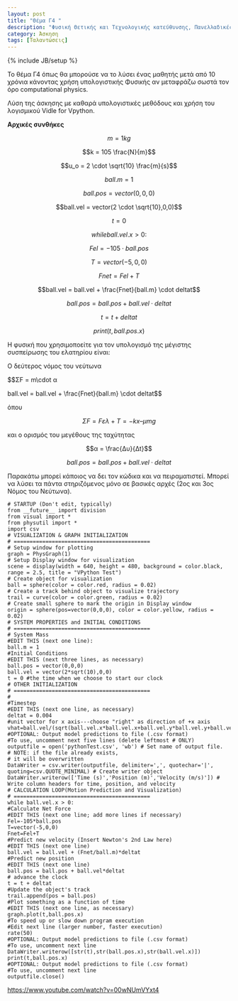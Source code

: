 ```yaml
---
layout: post
title: "Θέμα Γ4 "
description: "Φυσική Θετικής και Τεχνολογικής κατεύθυνσης, Πανελλαδικές εξετάσεις 2013"
category: Άσκηση
tags: [Ταλαντώσεις]
---
```

{% include JB/setup %}


Το θέμα Γ4 όπως θα μπορούσε να το λύσει ένας μαθητής μετά από 10 χρόνια κάνοντας χρήση υπολογιστικής Φυσικής αν μεταφράζω σωστά τον όρο computational physics.

Λύση της άσκησης με καθαρά υπολογιστικές μεθόδους και χρήση του λογισμικού Vidle for Vpython.

**Αρχικές συνθήκες**

$$m = 1kg$$


$$k = 105 \frac{N}{m}$$


$$u_o = 2 \cdot \sqrt{10} \frac{m}{s}$$


$$ball.m = 1$$


$$ball.pos = vector(0,0,0)$$


$$ball.vel = vector(2 \cdot \sqrt{10},0,0)$$


$$t = 0$$


$$while ball.vel.x > 0:$$


$$Fel=-105 \cdot ball.pos$$


$$T=vector(-5,0,0)$$


$$Fnet=Fel+T$$
 	

$$ball.vel = ball.vel + \frac{Fnet}{ball.m} \cdot deltat$$
 

$$ball.pos = ball.pos + ball.vel \cdot deltat$$
 

$$t = t + deltat$$


$$print(t,ball.pos.x) $$


Η φυσική που χρησιμοποείτε για τον υπολογισμό της μέγιστης συσπείρωσης του ελατηρίου είναι:

Ο δεύτερος νόμος του νεύτωνα 

$$ΣF = m\cdot α 


ball.vel = ball.vel + \frac{Fnet}{ball.m} \cdot deltat$$


όπου


$$ΣF = Fελ + Τ = -kx – μmg$$


και ο ορισμός του μεγέθους της ταχύτητας 


$$α = \frac{Δυ}{Δt}$$


$$ball.pos = ball.pos + ball.vel \cdot deltat$$

Παρακάτω μπορεί κάποιος να δει τον κώδικα και να πειραματιστεί. Μπορεί να λύσει τα πάντα στηριζόμενος μόνο σε βασικές αρχές (2ος και 3ος Νόμος του Νεύτωνα).


	# STARTUP (Don't edit, typically) 
	from __future__ import division
	from visual import *
	from physutil import *
	import csv
	# VISUALIZATION & GRAPH INITIALIZATION
	# ===========================================
	# Setup window for plotting
	graph = PhysGraph(1)
	# Setup Display window for visualization 
	scene = display(width = 640, height = 480, background = color.black, range = 2.5, title = "VPython Test")
	# Create object for visualization
	ball = sphere(color = color.red, radius = 0.02)
	# Create a track behind object to visualize trajectory
	trail = curve(color = color.green, radius = 0.02)
	# Create small sphere to mark the origin in Display window
	origin = sphere(pos=vector(0,0,0), color = color.yellow, radius = 0.02)
	# SYSTEM PROPERTIES and INITIAL CONDITIONS 
	# ===========================================
	# System Mass
	#EDIT THIS (next one line): 
	ball.m = 1
	#Initial Conditions
	#EDIT THIS (next three lines, as necessary) 
	ball.pos = vector(0,0,0)
	ball.vel = vector(2*sqrt(10),0,0)
	t = 0 #the time when we choose to start our clock
	# OTHER INITIALIZATION 
	# ===========================================
	#
	#Timestep
	#EDIT THIS (next one line, as necessary)
	deltat = 0.004
	#unit vector for x axis---choose "right" as direction of +x axis
	vhat=ball.vel/(sqrt(ball.vel.x*ball.vel.x+ball.vel.y*ball.vel.y+ball.vel.z*ball.vel.z))
	#OPTIONAL: Output model predictions to file (.csv format)
	#To use, uncomment next five lines (delete leftmost # ONLY)
	outputfile = open('pythonTest.csv', 'wb') # Set name of output file.
	# NOTE: if the file already exists,
	# it will be overwritten 
	DataWriter = csv.writer(outputfile, delimiter=',', quotechar='|', quoting=csv.QUOTE_MINIMAL) # Create writer object
	DataWriter.writerow(['Time (s)','Position (m)','Velocity (m/s)']) # Write column headers for time, position, and velocity
	# CALCULATION LOOP(Motion Prediction and Visualization)
	# ===========================================
	while ball.vel.x > 0:
	#Calculate Net Force
	#EDIT THIS (next one line; add more lines if necessary)
	Fel=-105*ball.pos
	T=vector(-5,0,0)
	Fnet=Fel+T
	#Predict new velocity (Insert Newton's 2nd Law here)
	#EDIT THIS (next one line)
	ball.vel = ball.vel + (Fnet/ball.m)*deltat
	#Predict new position
	#EDIT THIS (next one line)
	ball.pos = ball.pos + ball.vel*deltat
	# advance the clock
	t = t + deltat
	#Update the object's track
	trail.append(pos = ball.pos)
	#Plot something as a function of time
	#EDIT THIS (next one line, as necessary)
	graph.plot(t,ball.pos.x)
	#To speed up or slow down program execution
	#Edit next line (larger number, faster execution)
	rate(50)
	#OPTIONAL: Output model predictions to file (.csv format)
	#To use, uncomment next line
	DataWriter.writerow([str(t),str(ball.pos.x),str(ball.vel.x)])
	print(t,ball.pos.x)
	#OPTIONAL: Output model predictions to file (.csv format)
	#To use, uncomment next line
	outputfile.close()

<p><a href="https://www.youtube.com/watch?v=00wNUmVYxt4">https://www.youtube.com/watch?v=00wNUmVYxt4</a></p>